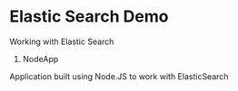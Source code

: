 # Elastic Search Demo

Working with Elastic Search


1. NodeApp

Application built using Node.JS to work with ElasticSearch



